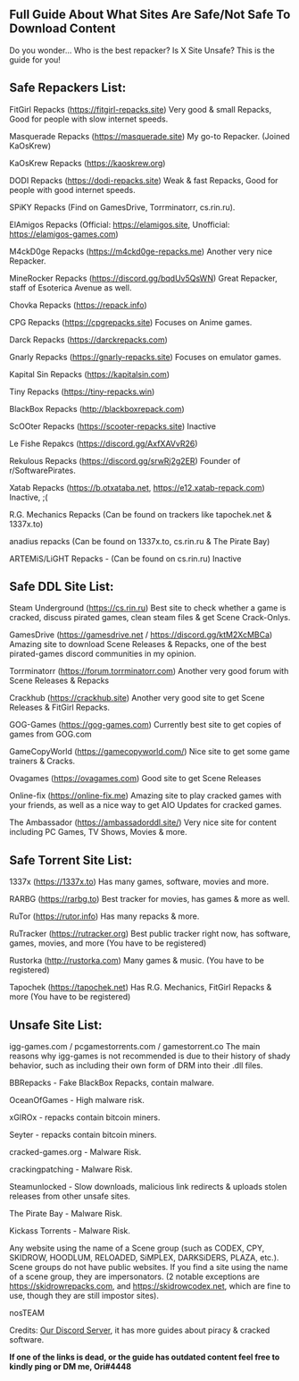 ## **Full Guide About What Sites Are Safe/Not Safe To Download Content**



Do you wonder... Who is the best repacker? Is X Site Unsafe? This is the guide for you!



## **Safe Repackers List:**

FitGirl Repacks (<https://fitgirl-repacks.site>) Very good & small Repacks, Good for people with slow internet speeds.

Masquerade Repacks (<https://masquerade.site>) My go-to Repacker. (Joined KaOsKrew)

KaOsKrew Repacks (https://kaoskrew.org)

DODI Repacks (<https://dodi-repacks.site>) Weak & fast Repacks, Good for people with good internet speeds.

SPiKY Repacks (Find on GamesDrive, Torrminatorr, cs.rin.ru).

ElAmigos Repacks (Official: <https://elamigos.site>, Unofficial: <https://elamigos-games.com>)

M4ckD0ge Repacks (<https://m4ckd0ge-repacks.me>) Another very nice Repacker.

MineRocker Repacks (<https://discord.gg/bqdUv5QsWN>) Great Repacker, staff of Esoterica Avenue as well.

Chovka Repacks (<https://repack.info>)

CPG Repacks (<https://cpgrepacks.site>) Focuses on Anime games.

Darck Repacks (<https://darckrepacks.com>)

Gnarly Repacks (<https://gnarly-repacks.site>) Focuses on emulator games.

Kapital Sin Repacks (<https://kapitalsin.com>)

Tiny Repacks (<https://tiny-repacks.win>)

BlackBox Repacks (<http://blackboxrepack.com>)

ScOOter Repacks (<https://scooter-repacks.site>) Inactive

Le Fishe Repakcs (<https://discord.gg/AxfXAVvR26>)

Rekulous Repacks (<https://discord.gg/srwRj2g2ER>) Founder of r/SoftwarePirates.

Xatab Repacks (<https://b.otxataba.net>, <https://e12.xatab-repack.com>) Inactive, ;(

R.G. Mechanics Repacks (Can be found on trackers like tapochek.net & 1337x.to)

anadius repacks (Can be found on 1337x.to, cs.rin.ru & The Pirate Bay)

ARTEMiS/LiGHT Repacks - (Can be found on cs.rin.ru) Inactive



## **Safe DDL Site List:**

Steam Underground (<https://cs.rin.ru>) Best site to check whether a game is cracked, discuss pirated games, clean steam files & get Scene Crack-Onlys.

GamesDrive (<https://gamesdrive.net> / <https://discord.gg/ktM2XcMBCa>) Amazing site to download Scene Releases & Repacks, one of the best pirated-games discord communities in my opinion.

Torrminatorr (<https://forum.torrminatorr.com>) Another very good forum with Scene Releases & Repacks

Crackhub (<https://crackhub.site>) Another very good site to get Scene Releases & FitGirl Repacks.

GOG-Games (<https://gog-games.com>) Currently best site to get copies of games from GOG.com

GameCopyWorld (<https://gamecopyworld.com/>) Nice site to get some game trainers & Cracks.

Ovagames (<https://ovagames.com>) Good site to get Scene Releases

Online-fix (<https://online-fix.me>) Amazing site to play cracked games with your friends, as well as a nice way to get AIO Updates for cracked games.

The Ambassador (<https://ambassadorddl.site/>) Very nice site for content including PC Games, TV Shows, Movies & more.



## **Safe Torrent Site List:**

1337x (<https://1337x.to>) Has many games, software, movies and more.

RARBG (<https://rarbg.to>) Best tracker for movies, has games & more as well.

RuTor (<https://rutor.info>) Has many repacks & more.

RuTracker (<https://rutracker.org>) Best public tracker right now, has software, games, movies, and more (You have to be registered)

Rustorka (<http://rustorka.com>) Many games & music. (You have to be registered)

Tapochek (<https://tapochek.net>) Has R.G. Mechanics, FitGirl Repacks & more (You have to be registered)



## **Unsafe Site List:**

igg-games.com / pcgamestorrents.com / gamestorrent.co The main reasons why igg-games is not recommended is due to their history of shady behavior, such as including their own form of DRM into their .dll files.

BBRepacks - Fake BlackBox Repacks, contain malware.

OceanOfGames - High malware risk.

xGIROx - repacks contain bitcoin miners.

Seyter - repacks contain bitcoin miners.

cracked-games.org - Malware Risk.

crackingpatching - Malware Risk.

Steamunlocked - Slow downloads, malicious link redirects & uploads stolen releases from other unsafe sites.

The Pirate Bay - Malware Risk.

Kickass Torrents - Malware Risk.

Any website using the name of a Scene group (such as CODEX, CPY, SKIDROW, HOODLUM, RELOADED, SiMPLEX, DARKSiDERS, PLAZA, etc.). Scene groups do not have public websites. If you find a site using the name of a scene group, they are impersonators. (2 notable exceptions are https://skidrowrepacks.com, and https://skidrowcodex.net, which are fine to use, though they are still impostor sites).

nosTEAM



Credits: [Our Discord Server](https://discord.gg/enMG8bXUbn), it has more guides about piracy & cracked software.

**If one of the links is dead, or the guide has outdated content feel free to kindly ping or DM me, Ori#4448**
